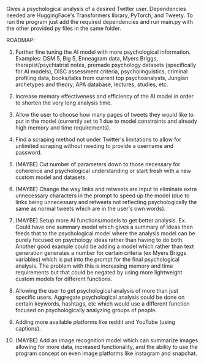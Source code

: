 Gives a psychological analysis of a desired Twitter user. 
Dependencies needed are HuggingFace's Transformers library, PyTorch, and Tweety. To run the program just add the required dependencies and run main.py with the other provided py files in the same folder.

ROADMAP:
1. Further fine tuning the AI model with more psychological information. 
   Examples:
   DSM 5, Big 5, Enneagram data, Myers Briggs, therapist/psychiatrist notes, premade psychology datasets (specifically for AI models), DISC assessment criteria, psycholinguistics, criminal profiling data, books/talks from current top psychoanalysts, Jungian archetypes and theory, APA database, lectures, studies, etc.

2. Increase memory effectiveness and efficiency of the AI model in order to shorten the very long analysis time.

3. Allow the user to choose how many pages of tweets they would like to put in the model (currently set to 1 due to model constraints and already high memory and time requirements).

4. Find a scraping method not under Twitter's limitations to allow for unlimited scraping without needing to provide a username and password.

5. (MAYBE) Cut number of parameters down to those necessary for coherence and psychological understanding or start fresh with a new custom model and datasets.

6. (MAYBE) Change the way links and retweets are input to eliminate extra unnecessary characters in the prompt to speed up the model (due to links being unnecessary and retweets not reflecting psychologically the same as normal tweets which are in the user's own words).

7. (MAYBE) Setup more AI functions/models to get better analysis. Ex. Could have one summary model which gives a summary of ideas then feeds that to the psychological model where the analysis model can be purely focused on psychology ideas rather than having to do both.
   Another good example could be adding a model which rather than text generation generates a number for certain criteria (ex Myers Briggs variables) which is put into the prompt for the final psychological analysis.
   The problem with this is increasing memory and time requirements but that could be negated by using more lightweight custom models for different functions.

8. Allowing the user to get psychological analysis of more than just specific users. Aggregate psychological analysis could be done on certain keywords, hashtags, etc which would use a different function focused on psychologically analyzing groups of people.
   
9. Adding more available platforms like reddit and YouTube (using captions).

10. (MAYBE) Add an image recognition model which can summarize images allowing for more data, increased functionality, and the ability to use the program concept on even image platforms like instagram and snapchat.
